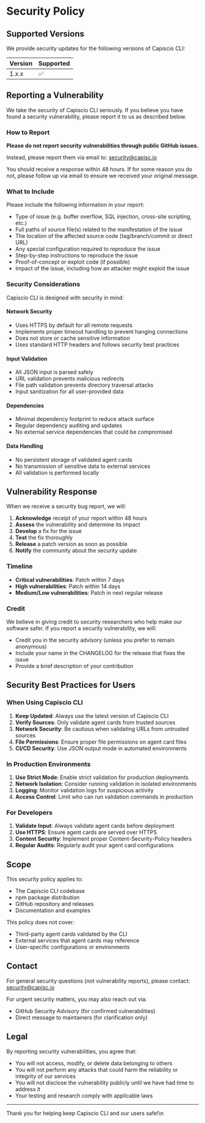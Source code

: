 # Security Policy

## Supported Versions

We provide security updates for the following versions of Capiscio CLI:

| Version | Supported          |
| ------- | ------------------ |
| 1.x.x   | :white_check_mark: |

## Reporting a Vulnerability

We take the security of Capiscio CLI seriously. If you believe you have found a security vulnerability, please report it to us as described below.

### How to Report

**Please do not report security vulnerabilities through public GitHub issues.**

Instead, please report them via email to: security@capisc.io

You should receive a response within 48 hours. If for some reason you do not, please follow up via email to ensure we received your original message.

### What to Include

Please include the following information in your report:

- Type of issue (e.g. buffer overflow, SQL injection, cross-site scripting, etc.)
- Full paths of source file(s) related to the manifestation of the issue
- The location of the affected source code (tag/branch/commit or direct URL)
- Any special configuration required to reproduce the issue
- Step-by-step instructions to reproduce the issue
- Proof-of-concept or exploit code (if possible)
- Impact of the issue, including how an attacker might exploit the issue

### Security Considerations

Capiscio CLI is designed with security in mind:

#### Network Security
- Uses HTTPS by default for all remote requests
- Implements proper timeout handling to prevent hanging connections
- Does not store or cache sensitive information
- Uses standard HTTP headers and follows security best practices

#### Input Validation
- All JSON input is parsed safely
- URL validation prevents malicious redirects
- File path validation prevents directory traversal attacks
- Input sanitization for all user-provided data

#### Dependencies
- Minimal dependency footprint to reduce attack surface
- Regular dependency auditing and updates
- No external service dependencies that could be compromised

#### Data Handling
- No persistent storage of validated agent cards
- No transmission of sensitive data to external services
- All validation is performed locally

## Vulnerability Response

When we receive a security bug report, we will:

1. **Acknowledge** receipt of your report within 48 hours
2. **Assess** the vulnerability and determine its impact
3. **Develop** a fix for the issue
4. **Test** the fix thoroughly
5. **Release** a patch version as soon as possible
6. **Notify** the community about the security update

### Timeline

- **Critical vulnerabilities**: Patch within 7 days
- **High vulnerabilities**: Patch within 14 days
- **Medium/Low vulnerabilities**: Patch in next regular release

### Credit

We believe in giving credit to security researchers who help make our software safer. If you report a security vulnerability, we will:

- Credit you in the security advisory (unless you prefer to remain anonymous)
- Include your name in the CHANGELOG for the release that fixes the issue
- Provide a brief description of your contribution

## Security Best Practices for Users

### When Using Capiscio CLI

1. **Keep Updated**: Always use the latest version of Capiscio CLI
2. **Verify Sources**: Only validate agent cards from trusted sources
3. **Network Security**: Be cautious when validating URLs from untrusted sources
4. **File Permissions**: Ensure proper file permissions on agent card files
5. **CI/CD Security**: Use JSON output mode in automated environments

### In Production Environments

1. **Use Strict Mode**: Enable strict validation for production deployments
2. **Network Isolation**: Consider running validation in isolated environments
3. **Logging**: Monitor validation logs for suspicious activity
4. **Access Control**: Limit who can run validation commands in production

### For Developers

1. **Validate Input**: Always validate agent cards before deployment
2. **Use HTTPS**: Ensure agent cards are served over HTTPS
3. **Content Security**: Implement proper Content-Security-Policy headers
4. **Regular Audits**: Regularly audit your agent card configurations

## Scope

This security policy applies to:

- The Capiscio CLI codebase
- npm package distribution
- GitHub repository and releases
- Documentation and examples

This policy does not cover:

- Third-party agent cards validated by the CLI
- External services that agent cards may reference
- User-specific configurations or environments

## Contact

For general security questions (not vulnerability reports), please contact:
security@capisc.io

For urgent security matters, you may also reach out via:
- GitHub Security Advisory (for confirmed vulnerabilities)
- Direct message to maintainers (for clarification only)

## Legal

By reporting security vulnerabilities, you agree that:

- You will not access, modify, or delete data belonging to others
- You will not perform any attacks that could harm the reliability or integrity of our services
- You will not disclose the vulnerability publicly until we have had time to address it
- Your testing and research comply with applicable laws

---

Thank you for helping keep Capiscio CLI and our users safe!\n
